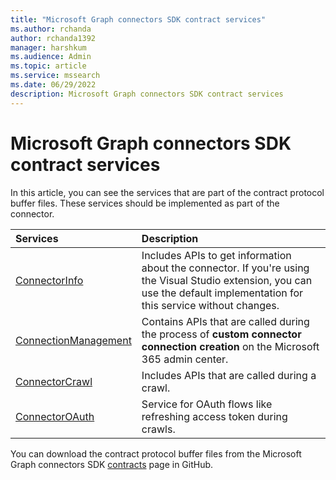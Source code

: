 ```yaml
---
title: "Microsoft Graph connectors SDK contract services"
ms.author: rchanda
author: rchanda1392
manager: harshkum
ms.audience: Admin
ms.topic: article
ms.service: mssearch
ms.date: 06/29/2022
description: Microsoft Graph connectors SDK contract services
---
```


# Microsoft Graph connectors SDK contract services

In this article, you can see the services that are part of the contract protocol buffer files. These services should be implemented as part of the connector.

|Services |Description |
|:----------|:-------------|
|[ConnectorInfo](/microsoftsearch/custom-connector-sdk-contracts-connectorinfo) |Includes APIs to get information about the connector. If you're using the Visual Studio extension, you can use the default implementation for this service without changes. |
|[ConnectionManagement](/MicrosoftSearch/custom-connector-sdk-contracts-connectionmanagement) |Contains APIs that are called during the process of **custom connector connection creation** on the Microsoft 365 admin center. |
|[ConnectorCrawl](/MicrosoftSearch/custom-connector-sdk-contracts-connectorcrawler) |Includes APIs that are called during a crawl. |
|[ConnectorOAuth](/MicrosoftSearch/custom-connector-sdk-contracts-connectoroauth) |Service for OAuth flows like refreshing access token during crawls. |

You can download the contract protocol buffer files from the Microsoft Graph connectors SDK [contracts](https://github.com/microsoftgraph/msgraph-connectors-sdk/tree/main/Contracts) page in GitHub.
